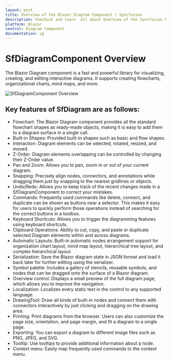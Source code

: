 ```yaml
---
layout: post
title: Overview of the Blazor Diagram Component | Syncfusion
description: Checkout and learn  all about OverView of the Syncfusion Blazor Diagram component and much more.
platform: Blazor
control: Diagram Component
documentation: ug
---
```


# SfDiagramComponent Overview
 The Blazor Diagram component is a fast and powerful library for visualizing, creating, and editing interactive diagrams. It supports creating flowcharts, organizational charts, mind maps, and more.

 ![SfDiagramComponent Overview](../images/flowchart.png)

## Key features of SfDiagram are as follows:

* Flowchart: The Blazor Diagram component provides all the standard flowchart shapes as ready-made objects, making it is easy to add them to a diagram surface in a single call.
* Built-in Shapes: Provided built-in shapes such as basic and flow shapes.
* Interaction: Diagram elements can be selected, rotated, resized, and moved.
* Z-Order: Diagram elements overlapping can be controlled by changing their Z-Order value.
* Pan and Zoom: Allows you to pan, zoom in or out of your current diagram.
* Snapping: Precisely align nodes, connectors, and annotations while dragging them just by snapping to the nearest gridlines or objects.
* Undo/Redo: Allows you to keep track of the recent changes made in a SfDiagramComponent to correct your mistakes.
* Commands: Frequently used commands like delete, connect, and duplicate can be shown as buttons near a selector. This makes it easy for users to quickly perform those operations instead of searching for the correct buttons in a toolbox.
* Keyboard Shortcuts: Allows you to trigger the diagramming features using keyboard shortcuts.
* Clipboard Operations: Ability to cut, copy, and paste or duplicate selected Diagram elements within and across diagrams.
* Automatic Layouts: Built-in automatic nodes arrangement support for organization chart layout, mind map layout, hierarchical tree layout, and complex hierarchical layout.
* Serialization: Save the Blazor diagram state in JSON format and load it back later for further editing using the serializer.
* Symbol palette: Includes a gallery of stencils, reusable symbols, and nodes that can be dragged onto the surface of a Blazor diagram.
* Overview control: Displays a small preview of the full diagram page, which allows you to improve the navigation.
* Localization: Localizes every static text in the control to any supported language.
* DrawingTool: Draw all kinds of built-in nodes and connect them with connectors interactively by just clicking and dragging on the drawing area.
* Printing: Print diagrams from the browser. Users can also customize the page size, orientation, and page margin, and fit a diagram to a single page.
* Exporting: You can export a diagram to different image files such as PNG, JPEG, and SVG.
* Tooltip: Use tooltips to provide additional information about a node.
* Context menu: Easily map frequently used commands to the context menu.
